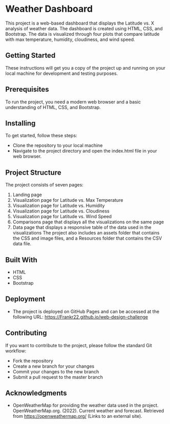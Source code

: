 # Weather Dashboard
This project is a web-based dashboard that displays the Latitude vs. X analysis of weather data. The dashboard is created using HTML, CSS, and Bootstrap. The data is visualized through four plots that compare latitude with max temperature, humidity, cloudiness, and wind speed.

## Getting Started
These instructions will get you a copy of the project up and running on your local machine for development and testing purposes.

## Prerequisites
To run the project, you need a modern web browser and a basic understanding of HTML, CSS, and Bootstrap.

## Installing
To get started, follow these steps:
- Clone the repository to your local machine
- Navigate to the project directory and open the index.html file in your web browser.

## Project Structure
The project consists of seven pages:
1. Landing page
2. Visualization page for Latitude vs. Max Temperature
3. Visualization page for Latitude vs. Humidity
4. Visualization page for Latitude vs. Cloudiness
5. Visualization page for Latitude vs. Wind Speed
6. Comparisons page that displays all the visualizations on the same page
7. Data page that displays a responsive table of the data used in the visualizations
The project also includes an assets folder that contains the CSS and image files, and a Resources folder that contains the CSV data file.

## Built With
- HTML
- CSS
- Bootstrap

## Deployment
- The project is deployed on GitHub Pages and can be accessed at the following URL: https://Frankr22.github.io/web-design-challenge

## Contributing
If you want to contribute to the project, please follow the standard Git workflow:
- Fork the repository
- Create a new branch for your changes
- Commit your changes to the new branch
- Submit a pull request to the master branch

## Acknowledgments
- OpenWeatherMap for providing the weather data used in the project.
OpenWeatherMap.org. (2022). Сurrent weather and forecast. Retrieved from https://openweathermap.org/ (Links to an external site).
